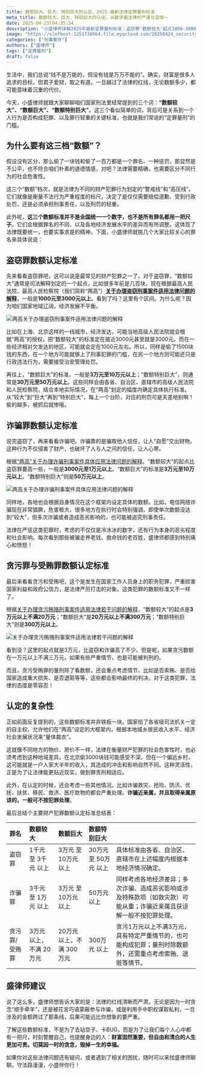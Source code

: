 ```yaml
---
title: 数额较大、巨大、特别巨大的认定，2025 最新法律定罪量刑标准
meta_title: 数额较大、巨大、特别巨大的认定，从数字看法律的严谨与温情～
date: 2025-04-25T04:35:54
description: "小盛律师详解2025年最新定罪量刑标准：盗窃罪'数额较大'起点1000-3000元，'巨大'3-10万元，'特别巨大'30-50万元以上；诈骗罪门槛分别为3000元、3万元、50万元；贪污受贿罪则为3万元、20万元、300万元。各地可根据经济发展水平在范围内确定具体标准。文章通过实例分析不同犯罪类型的量刑考量因素，揭示法律对财产犯罪的精准打击和地域差异化处理原则。"
image: "https://slefboot-1251736664.file.myqcloud.com/20250424_security_competition_cover.webp"
categories: ["刑事案件"]
authors: ["盛律师"]
tags: ["定罪量刑"]
draft: false
---
```


生活中，我们总说“钱不是万能的，但没有钱是万万不能的”。确实，财富是很多人追求的目标，但君子爱财，取之有道。一旦越过了法律的红线，无论数额多少，都可能意味着沉重的代价。

今天，小盛律师就跟大家聊聊咱们国家刑法里经常提到的三个词：**“数额较大”、“数额巨大”、“数额特别巨大”**。这三个看似简单的词，背后可是关系到一个人行为是否构成犯罪、以及罪行轻重的关键标准，也就是我们常说的“定罪量刑”的门槛。

## 为什么要有这三档“数额”？

假设没有区分，那么偷了一块钱和偷了一百万都是一个罪名、一种惩罚，那显然是不公平，也不符合咱们朴素的道德情感，对吧？法律需要精确，也需要区分不同行为的社会危害性。

这三个“数额”档次，就是法律为不同的财产犯罪行为划定的“警戒线”和“高压线”。它们就像是衡量不法行为严重程度的标尺，决定了是仅仅需要赔偿道歉、受到行政处罚，还是必须承担刑事责任，以及刑罚的轻重。

此外呢，**这三个数额标准并不是全国统一一个数字，也不是所有罪名都用一把尺子**。它们会根据罪名的不同、以及各地经济发展水平的差异而有所调整。这体现了法律既要统一，也要实事求是的精神。下面，小盛律师就挑几个大家比较关心的罪名来具体说说：

## 盗窃罪数额认定标准

先来看看盗窃罪吧，这可以说是最常见的财产犯罪之一了。对于盗窃罪，“数额较大”通常是司法解释划定的一个起点，比如很多年前是几百块，现在根据最高人民法院、最高人民检察院（我们简称“两高”）**[关于办理盗窃刑事案件适用法律问题的解释](https://www.spp.gov.cn/zdgz/201304/t20130403_57894.shtml)**，一般是**1000元至3000元以上**。看到了吗？这里有个区间。为什么呢？因为咱们国家地域辽阔，经济发展不平衡。

![两高关于办理盗窃刑事案件适用法律问题的解释](https://slefboot-1251736664.file.myqcloud.com/20250424_charge_amount_1.webp)

比如在上海、北京这样的一线城市，经济发达，可能当地高级人民法院就会根据“两高”的授权，把“数额较大”的标准定在接近3000元甚至就是3000元。而在一些经济相对欠发达的地区，可能就会定在1000元左右。所以，同样是偷了1500块钱的东西，在一个地方可能就够上了刑事犯罪的门槛，在另一个地方则可能还只是行政违法行为，需要接受治安管理处罚。

再往上，“数额巨大”的标准，一般是**3万元至10万元以上**；“数额特别巨大”，则通常是**30万元至50万元以上**。这些同样会由各省、自治区、直辖市的高级人民法院和人民检察院，结合本地实际情况，在“两高”划定的幅度内确定具体执行标准。从“较大”到“巨大”再到“特别巨大”，每上一个台阶，对应的刑罚可是天差地别啊！偷的越多，被抓后就惨哦。

## 诈骗罪数额认定标准

说完盗窃了，再来看看诈骗吧。诈骗靠的是骗取他人信任，让人“自愿”交出财物。这种行为不仅侵害了财产，也破坏了人与人之间的信任，让人心寒。

根据[“两高”关于办理诈骗刑事案件具体应用法律问题的解释](https://www.spp.gov.cn/spp/sfjs/201802/t20180201_363736.shtml)，“数额较大”的起点比盗窃罪要高一些，一般是**3000元至1万元以上**。“数额巨大”的标准是**3万元至10万元以上**，“数额特别巨大”则是**50万元以上**。

![两高关于办理诈骗刑事案件具体应用法律问题的解释](https://slefboot-1251736664.file.myqcloud.com/20250424_charge_amount_2.webp)

同样地，各地也会根据自身情况在这个框架内设定具体的数额。比如，电信网络诈骗现在非常猖獗，危害极大，很多地方在执行时会特别强调，即使单次数额没达到“较大”，但多次诈骗或者造成恶劣影响的，也可能被追究刑事责任。

法律在严惩这类犯罪时，考虑的不仅仅是冷冰冰的数字，还有行为本身的恶劣程度和社会影响。每次看到那些被骗走养老钱、救命钱的老百姓，盛律师都感到特别痛心和愤怒！

## 贪污罪与受贿罪数额认定标准

最后来看看贪污和受贿吧，这个是发生在国家工作人员身上的职务犯罪，严重损害国家利益和政府公信力，是法律严厉打击的对象。这类犯罪的数额标准又不一样了。

根据[关于办理贪污贿赂刑事案件适用法律若干问题的解释](https://www.gov.cn/xinwen/2016-04/18/content_5065309.htm)，“数额较大”的起点是**3万元以上不满20万元**；“数额巨大”是**20万元以上不满300万元**；“数额特别巨大”则是**300万元以上**。

![关于办理贪污贿赂刑事案件适用法律若干问题的解释](https://slefboot-1251736664.file.myqcloud.com/20250424_charge_amount_3.webp)

看到没？这里的起点就是3万元，比盗窃和诈骗高了不少。但是呢，如果贪污数额在一万元以上不满三万元，如果有些严重情节，也是可能被判刑的。

而且，贪污受贿罪的量刑除了看数额，还会重点考虑情节，比如是否索贿、是否给国家造成重大损失、是否退赃等等，这些都会影响最终的判决。对于这类犯罪，法律的态度是零容忍！

## 认定的复杂性

正如前面反复提到的，这些数额标准并非铁板一块。国家给了各省级司法机关一定的自主权，允许他们在“两高”设定的大框架内，根据本地城乡居民收入水平、经济社会发展状况来“量体裁衣”。

这就像不同地方的物价、房价不一样，法律在衡量财产犯罪的社会危害性时，也必须考虑到这种地域差异。在北京偷3000块钱可能感受不深，但在一个偏远乡村，这可能就是一户人家大半年的收入，其造成的冲击和影响自然不同。这种灵活性，正是为了让法律能更贴近现实，做到罪责刑相适应。

此外，在认定的时候，还会考虑一些其他情况。比如诈骗救灾、抢险、防汛、优抚、扶贫、移民、救济、医疗款物的都会严重处理。**诈骗近亲属，并且取得亲属原谅的，一般可不按犯罪处理**。　

最后总结个主要财产犯罪数额认定标准总结表：

| 罪名    | 数额较大 | 数额巨大   | 数额特别巨大  |                                                                                                                         |
| :------------------ | :--------------------------------- | :------------------------------- | :------------------------------------ | :----------------------------------------------------------------------------------------------------------------------------------------- |
| 盗窃罪 | 1千元 至 3千元 以上                | 3万元 至 10万元 以上             | 30万元 至 50万元 以上                 | 具体标准由各省、自治区、直辖市在上述幅度内根据本地经济情况确定。                                                                                 |
| 诈骗罪 | 3千元 至 1万元 以上                | 3万元 至 10万元 以上             | 50万元 以上                           | 同样考虑各地经济差异；多次诈骗、造成恶劣影响或涉及特殊款项（如救灾款）可能从重；诈骗近亲属且获谅解一般不按犯罪处理。                                       |
| 贪污罪/受贿罪| 3万元 以上，不满 20万元            | 20万元 以上，不满 300万元          | 300万元 以上                          | 贪污1万元以上不满3万元，具有特定严重情节的，也可能构成犯罪；量刑时除数额外，还需重点考虑索贿、退赃等情节。                                                 |

## 盛律师建议

说了这么多，盛律师想告诉大家的是：法律的红线清晰而严肃。无论是因为一时贪念“顺手牵羊”，还是被花言巧语蒙蔽参与诈骗，或是利用手中职权谋取私利，一旦涉及的金额跨过了那条线，后果可能远比你想象的要严重。

了解这些数额标准，不是为了去钻空子、卡BUG，而是为了让我们每个人心中都有一把尺，时刻警醒自己，也提醒身边的人：**财富固然重要，但自由和清白的人生更加可贵。切莫因一时的贪念，毁掉一生的幸福。**

如果你对这些法律问题还有疑问，或者遇到了相关的困扰，随时可以来找盛律师聊聊。守法路漫漫，小盛伴你行！